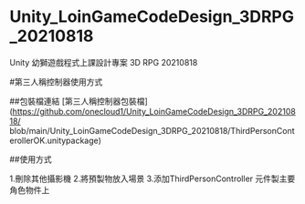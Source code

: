 # Unity_LoinGameCodeDesign_3DRPG_20210818
 Unity 幼獅遊戲程式上課設計專案 3D RPG 20210818
 
 #第三人稱控制器使用方式
 
 ##包裝檔連結
 [第三人稱控制器包裝檔](https://github.com/onecloud1/Unity_LoinGameCodeDesign_3DRPG_20210818/
 blob/main/Unity_LoinGameCodeDesign_3DRPG_20210818/ThirdPersonConterollerOK.unitypackage)
 
 ##使用方式
 
 1.刪除其他攝影機
 2.將預製物放入場景
 3.添加ThirdPersonController 元件製主要角色物件上
